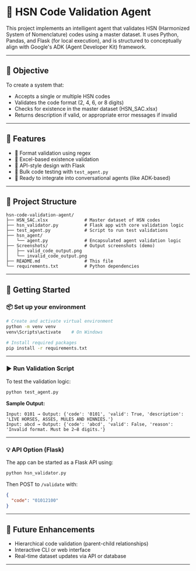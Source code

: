 # 🧾 HSN Code Validation Agent

This project implements an intelligent agent that validates HSN (Harmonized System of Nomenclature) codes using a master dataset. It uses Python, Pandas, and Flask (for local execution), and is structured to conceptually align with Google's ADK (Agent Developer Kit) framework.

---

## 📌 Objective

To create a system that:
- Accepts a single or multiple HSN codes
- Validates the code format (2, 4, 6, or 8 digits)
- Checks for existence in the master dataset (HSN_SAC.xlsx)
- Returns description if valid, or appropriate error messages if invalid

---

## 🧠 Features

- 🔎 Format validation using regex
- 📂 Excel-based existence validation
- 💬 API-style design with Flask
- 🔁 Bulk code testing with `test_agent.py`
- 🔧 Ready to integrate into conversational agents (like ADK-based)

---

## 📁 Project Structure

```
hsn-code-validation-agent/
├── HSN_SAC.xlsx              # Master dataset of HSN codes
├── hsn_validator.py          # Flask app with core validation logic
├── test_agent.py             # Script to run test validations
├── hsn_agent/
│   └── agent.py              # Encapsulated agent validation logic
├── Screenshots/              # Output screenshots (demo)
│   ├── valid_code_output.png
│   └── invalid_code_output.png
├── README.md                 # This file
└── requirements.txt          # Python dependencies
```

---

## 🚀 Getting Started

### 📦 Set up your environment

```bash
# Create and activate virtual environment
python -m venv venv
venv\Scripts\activate    # On Windows

# Install required packages
pip install -r requirements.txt
```

---

### ▶️ Run Validation Script

To test the validation logic:

```bash
python test_agent.py
```

**Sample Output:**
```
Input: 0101 → Output: {'code': '0101', 'valid': True, 'description': 'LIVE HORSES, ASSES, MULES AND HINNIES.'}
Input: abcd → Output: {'code': 'abcd', 'valid': False, 'reason': 'Invalid format. Must be 2–8 digits.'}
```

---

### 💡 API Option (Flask)

The app can be started as a Flask API using:

```bash
python hsn_validator.py
```

Then POST to `/validate` with:

```json
{
  "code": "01012100"
}
```

---

## 🔮 Future Enhancements

- Hierarchical code validation (parent-child relationships)
- Interactive CLI or web interface
- Real-time dataset updates via API or database

---


